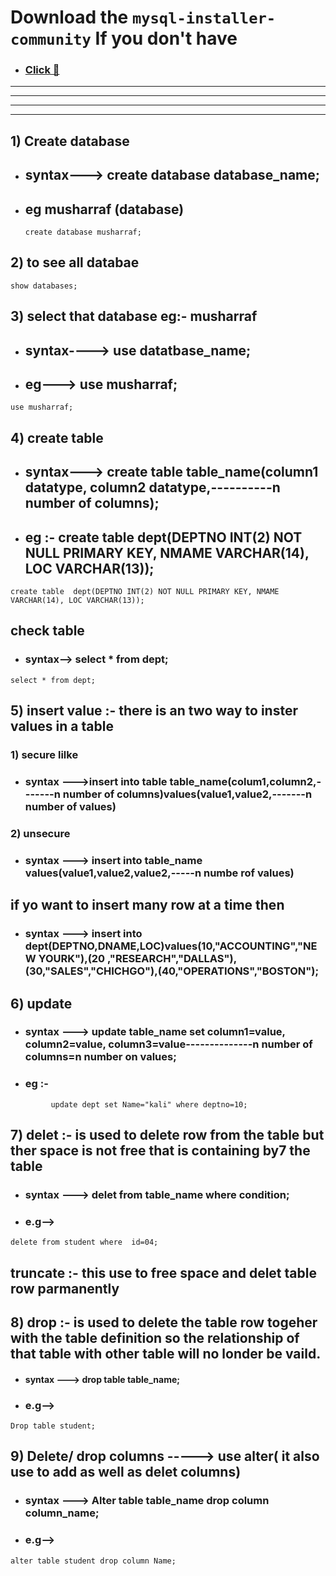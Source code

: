 # Download the `mysql-installer-community`  If you don't have
- ### [Click 🔗](https://dev.mysql.com/downloads/installer/)







---
---
---
---
## 1) Create  database 
- ##     syntax---> create database database_name;
- ##     eg musharraf (database) 

  ```
  create database musharraf;
  ```

## 2) to see all databae 
```
show databases;
```

## 3) select that database eg:- musharraf
- ##     syntax----> use datatbase_name;
- ## eg---> use musharraf;
```
use musharraf;
```

## 4) create table 
- ##     syntax---> create table table_name(column1 datatype, column2 datatype,----------n number of columns);
- ##    eg :-  create table  dept(DEPTNO INT(2) NOT NULL PRIMARY KEY, NMAME VARCHAR(14), LOC VARCHAR(13));
```
create table  dept(DEPTNO INT(2) NOT NULL PRIMARY KEY, NMAME VARCHAR(14), LOC VARCHAR(13));
```

 
## check table
- ###  syntax--> select * from dept;
```
select * from dept;
```
      
     

## 5)  insert value :- there is an two way to inster values in a table 

###   1) secure lilke  
- ###    syntax --->insert into table table_name(colum1,column2,-------n number of columns)values(value1,value2,-------n number of values)

###       2) unsecure          
- ###    syntax ---> insert into table_name values(value1,value2,value2,-----n numbe rof values)

## if yo want to insert many row at a time then 
- ###    syntax --->  insert into dept(DEPTNO,DNAME,LOC)values(10,"ACCOUNTING","NEW YOURK"),(20 ,"RESEARCH","DALLAS"),(30,"SALES","CHICHGO"),(40,"OPERATIONS","BOSTON");



## 6) update 
- ###    syntax ---> update table_name set  column1=value, column2=value, column3=value--------------n number of columns=n number on values;
- ###    eg :-
```
         update dept set Name="kali" where deptno=10;
```


## 7) delet :-  is used to delete row from the table  but ther space is not free that is containing by7 the table 
- ###    syntax ---> delet from table_name where condition;
- ###   e.g-->
```
delete from student where  id=04;
```


## truncate :- this use to free space and delet table row parmanently


## 8) drop :- is used to delete the table row togeher with the table definition so the relationship of that table with other  table will no londer be vaild.
- ####    syntax ---> drop table table_name;
- ###    e.g-->  
```
Drop table student;
```
 
## 9) Delete/ drop columns -----> use alter( it also use to add as well as delet columns) 
- ###    syntax ---> Alter table table_name  drop column column_name;
- ###     e.g--> 
```
alter table student drop column Name;
```
